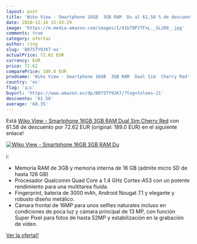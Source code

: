 ```yaml
---
layout: post
title: 'Wiko View - Smartphone 16GB  3GB RAM  Du al 61.58 % de descuento'
date: 2020-12-16 15:43:29
image: 'https://m.media-amazon.com/images/I/41b79PJTFxL._SL200_.jpg'
comments: true
category: ofertas
author: ring
slug: 'B075TY9JK7-es'
actualPrice: 72.62 EUR
currency: EUR
price: 72.62
comparePrice: 189.0 EUR
prodname: 'Wiko View - Smartphone 16GB  3GB RAM  Dual Sim  Cherry Red'
country: 'es'
flag: '🇪🇸'
buyurl: 'https://www.amazon.es/dp/B075TY9JK7/?tag=tolees-21'
descuento: '61.58'
average: '68.35'
---
```


Está [Wiko View - Smartphone 16GB  3GB RAM  Dual Sim  Cherry Red](https://www.amazon.es/dp/B075TY9JK7/?tag=tolees-21) con 61.58 de descuento por 72.62 EUR (original: 189.0 EUR) en el siguiente enlace!

[![Wiko View - Smartphone 16GB  3GB RAM  Du](https://m.media-amazon.com/images/I/41b79PJTFxL._SL200_.jpg)](https://www.amazon.es/dp/B075TY9JK7/?tag=tolees-21)

ℹ️:

- Memoria RAM de 3GB y memoria interna de 16 GB (admite micro SD de hasta 128 GB)
- Procesador Qualcomm Quad Core a 1.4 GHz Cortex-A53 con un potente rendimiento para una multitarea fluida.
- Fingerprint, batería de 3000 mAh, Android Nougat 7.1 y elegante y robusto diseño metálico.
- Cámara frontal de 16MP para unos selfies naturales incluso en condiciones de poca luz y cámara principal de 13 MP, con función Super Pixel para fotos de hasta 52MP y estabilización en la grabación de vídeo.

[Ver la oferta!!](https://www.amazon.es/dp/B075TY9JK7/?tag=tolees-21)
